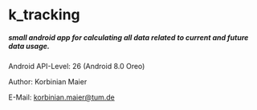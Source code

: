 # k_tracking

##### small android app for calculating all data related to current and future data usage.

Android API-Level:	26 (Android 8.0 Oreo)

Author: Korbinian Maier

E-Mail: korbinian.maier@tum.de
